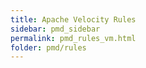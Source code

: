 ```yaml
---
title: Apache Velocity Rules
sidebar: pmd_sidebar
permalink: pmd_rules_vm.html
folder: pmd/rules
---
```

